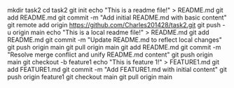 mkdir task2
cd task2
git init
echo "This is a readme file!" > README.md
git add README.md
git commit -m "Add initial README.md with basic content"
git remote add origin https://github.com/Charles201428/task2.git
git push -u origin main
echo "This is a local readme file!" > README.md
git add README.md
git commit -m "Update README.md to reflect local changes"
git push origin main
git pull origin main
git add README.md
git commit -m "Resolve merge conflict and unify README.md content"
git push origin main
git checkout -b feature1
echo "This is feature 1!" > FEATURE1.md
git add FEATURE1.md
git commit -m "Add FEATURE1.md with initial content"
git push origin feature1
git checkout main
git pull origin main
